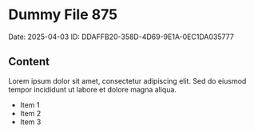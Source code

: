 # Dummy File 875

Date: 2025-04-03
ID: DDAFFB20-358D-4D69-9E1A-0EC1DA035777

## Content

Lorem ipsum dolor sit amet, consectetur adipiscing elit.
Sed do eiusmod tempor incididunt ut labore et dolore magna aliqua.

* Item 1
* Item 2
* Item 3
